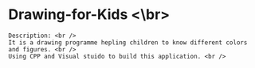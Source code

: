 # Drawing-for-Kids <\br>
	Description: <br />
	It is a drawing programme hepling children to know different colors and figures. <br />
	Using CPP and Visual stuido to build this application. <br />
